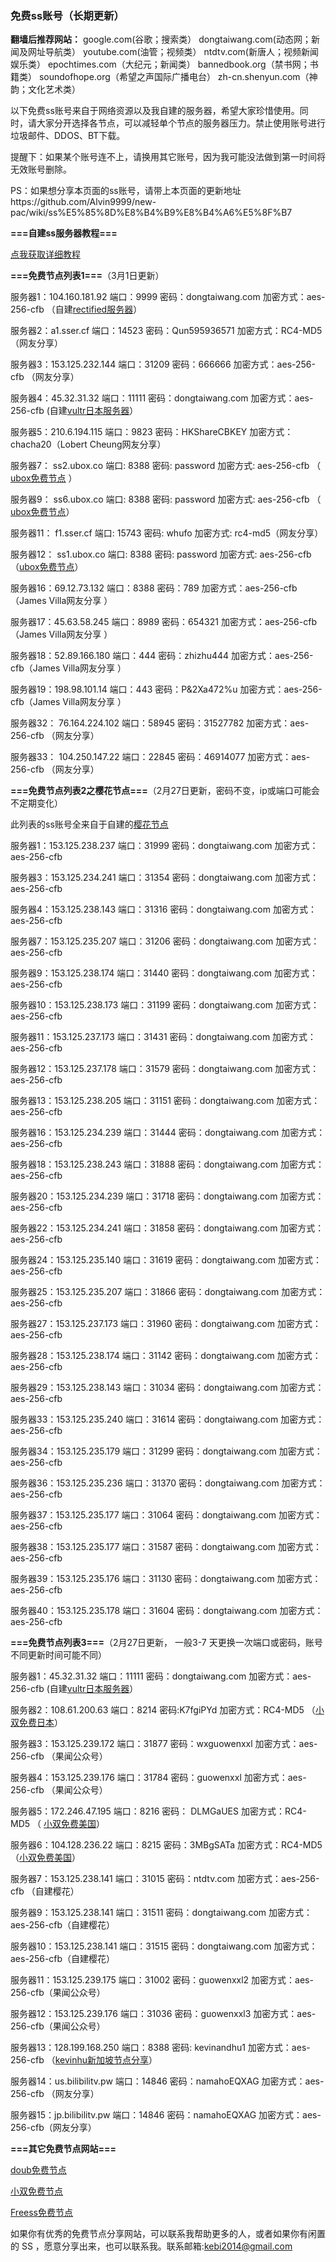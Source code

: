 ### 免费ss账号（长期更新）

**翻墙后推荐网站：** google.com(谷歌；搜索类） dongtaiwang.com(动态网；新闻及网址导航类）  youtube.com(油管；视频类）  ntdtv.com(新唐人；视频新闻娱乐类）    epochtimes.com（大纪元；新闻类）   bannedbook.org（禁书网；书籍类）   soundofhope.org（希望之声国际广播电台）
    zh-cn.shenyun.com（神韵；文化艺术类）

以下免费ss账号来自于网络资源以及我自建的服务器，希望大家珍惜使用。同时，请大家分开选择各节点，可以减轻单个节点的服务器压力。禁止使用账号进行垃圾邮件、DDOS、BT下载。

提醒下：如果某个账号连不上，请换用其它账号，因为我可能没法做到第一时间将无效账号删除。

PS：如果想分享本页面的ss账号，请带上本页面的更新地址https://github.com/Alvin9999/new-pac/wiki/ss%E5%85%8D%E8%B4%B9%E8%B4%A6%E5%8F%B7

**===自建ss服务器教程===**

[点我获取详细教程](https://github.com/Alvin9999/new-pac/wiki/%E8%87%AA%E5%BB%BAss%E6%9C%8D%E5%8A%A1%E5%99%A8%E6%95%99%E7%A8%8B)


**===免费节点列表1===**（3月1日更新）

服务器1：104.160.181.92 端口：9999 密码：dongtaiwang.com 加密方式：aes-256-cfb （自建[rectified服务器](rectified.net)）

服务器2：a1.sser.cf 端口：14523 密码：Qun595936571 加密方式：RC4-MD5  （网友分享）

服务器3：153.125.232.144  端口：31209  密码：666666 加密方式：aes-256-cfb （网友分享）

服务器4：45.32.31.32   端口：11111 密码：dongtaiwang.com 加密方式：aes-256-cfb (自建[vultr日本服务器](http://www.vultr.com/?ref=7052665-3B)）

服务器5：210.6.194.115 端口：9823 密码：HKShareCBKEY 加密方式：chacha20（Lobert Cheung网友分享）

服务器7： ss2.ubox.co 端口: 8388 密码: password 加密方式: aes-256-cfb （ [ubox免费节点](https://www.ubox.co/) ）

服务器9： ss6.ubox.co 端口: 8388 密码: password 加密方式: aes-256-cfb （ [ubox免费节点](https://www.ubox.co/)）

服务器11： f1.sser.cf 端口: 15743 密码: whufo  加密方式: rc4-md5（网友分享）

服务器12： ss1.ubox.co  端口: 8388 密码: password 加密方式: aes-256-cfb  （[ubox免费节点](https://www.ubox.co/)）

服务器16：69.12.73.132  端口：8388  密码：789 加密方式：aes-256-cfb（James Villa网友分享 ）

服务器17：45.63.58.245  端口：8989  密码：654321 加密方式：aes-256-cfb（James Villa网友分享 ）

服务器18：52.89.166.180  端口：444  密码：zhizhu444 加密方式：aes-256-cfb（James Villa网友分享 ）

服务器19：198.98.101.14  端口：443  密码：P&2Xa472%u 加密方式：aes-256-cfb（James Villa网友分享 ）

服务器32： 76.164.224.102 端口：58945 密码：31527782 加密方式：aes-256-cfb （网友分享）

服务器33： 104.250.147.22 端口：22845 密码：46914077 加密方式：aes-256-cfb （网友分享）

**===免费节点列表2之樱花节点===**（2月27日更新，密码不变，ip或端口可能会不定期变化）

此列表的ss账号全来自于自建的[樱花节点](https://arukas.io/)

服务器1：153.125.238.237 端口：31999 密码：dongtaiwang.com 加密方式：aes-256-cfb

服务器3：153.125.234.241 端口：31354 密码：dongtaiwang.com 加密方式：aes-256-cfb

服务器4：153.125.238.143 端口：31316 密码：dongtaiwang.com 加密方式：aes-256-cfb

服务器7：153.125.235.207 端口：31206 密码：dongtaiwang.com 加密方式：aes-256-cfb

服务器9：153.125.238.174 端口：31440 密码：dongtaiwang.com 加密方式：aes-256-cfb

服务器10：153.125.238.173 端口：31199 密码：dongtaiwang.com 加密方式：aes-256-cfb

服务器11：153.125.237.173 端口：31431 密码：dongtaiwang.com 加密方式：aes-256-cfb

服务器12：153.125.237.178 端口：31579 密码：dongtaiwang.com 加密方式：aes-256-cfb

服务器13：153.125.238.205 端口：31151 密码：dongtaiwang.com 加密方式：aes-256-cfb

服务器16：153.125.234.239 端口：31444 密码：dongtaiwang.com 加密方式：aes-256-cfb

服务器18：153.125.238.243 端口：31888 密码：dongtaiwang.com 加密方式：aes-256-cfb

服务器20：153.125.234.239 端口：31718 密码：dongtaiwang.com 加密方式：aes-256-cfb

服务器22：153.125.234.241 端口：31858 密码：dongtaiwang.com 加密方式：aes-256-cfb

服务器24：153.125.235.140 端口：31619 密码：dongtaiwang.com 加密方式：aes-256-cfb

服务器25：153.125.235.207 端口：31866 密码：dongtaiwang.com 加密方式：aes-256-cfb

服务器27：153.125.237.173 端口：31960 密码：dongtaiwang.com 加密方式：aes-256-cfb

服务器28：153.125.238.174 端口：31142 密码：dongtaiwang.com 加密方式：aes-256-cfb

服务器29：153.125.238.143 端口：31034 密码：dongtaiwang.com 加密方式：aes-256-cfb

服务器33：153.125.235.240 端口：31614 密码：dongtaiwang.com 加密方式：aes-256-cfb

服务器34：153.125.235.179 端口：31299 密码：dongtaiwang.com 加密方式：aes-256-cfb

服务器36：153.125.235.236 端口：31370 密码：dongtaiwang.com 加密方式：aes-256-cfb

服务器37：153.125.235.177 端口：31064 密码：dongtaiwang.com 加密方式：aes-256-cfb

服务器38：153.125.235.177 端口：31587 密码：dongtaiwang.com 加密方式：aes-256-cfb

服务器39：153.125.235.176 端口：31130 密码：dongtaiwang.com 加密方式：aes-256-cfb

服务器40：153.125.235.178 端口：31604 密码：dongtaiwang.com 加密方式：aes-256-cfb

**===免费节点列表3===**（2月27日更新， 一般3-7 天更换一次端口或密码，账号不同更新时间可能不同）

服务器1：45.32.31.32   端口：11111 密码：dongtaiwang.com 加密方式：aes-256-cfb (自建[vultr日本服务器](http://www.vultr.com/?ref=7052665-3B)）

服务器2：108.61.200.63  端口：8214 密码:K7fgiPYd 加密方式：RC4-MD5  （[小双免费日本](https://xsjs.yhyhd.org/free-ss)）

服务器3：153.125.239.172  端口：31877 密码：wxguowenxxl 加密方式：aes-256-cfb （果闻公众号）

服务器4：153.125.239.176  端口：31784 密码：guowenxxl 加密方式：aes-256-cfb （果闻公众号）

服务器5：172.246.47.195  端口：8216 密码： DLMGaUES 加密方式：RC4-MD5  （ [小双免费美国](https://xsjs.yhyhd.org/free-ss)）

服务器6：104.128.236.22  端口：8215 密码：3MBgSATa 加密方式：RC4-MD5  （[小双免费美国](https://xsjs.yhyhd.org/free-ss)）

服务器7：153.125.238.141 端口：31015 密码：ntdtv.com 加密方式：aes-256-cfb （自建樱花）

服务器9：153.125.238.141 端口：31511 密码：dongtaiwang.com 加密方式：aes-256-cfb（自建樱花）

服务器10：153.125.238.141 端口：31515 密码：dongtaiwang.com 加密方式：aes-256-cfb（自建樱花）

服务器11：153.125.239.175 端口：31002 密码：guowenxxl2 加密方式：aes-256-cfb（果闻公众号）

服务器12：153.125.239.176 端口：31036 密码：guowenxxl3 加密方式：aes-256-cfb（果闻公众号）

服务器13：128.199.168.250 端口：8388  密码: kevinandhu1  加密方式：aes-256-cfb （[kevinhu新加坡节点分享](http://www.kevinandhu.com/)）

服务器14：us.bilibilitv.pw  端口：14846  密码：namahoEQXAG  加密方式：aes-256-cfb （网友分享）

服务器15：jp.bilibilitv.pw  端口：14846  密码：namahoEQXAG  加密方式：aes-256-cfb（网友分享）

**===其它免费节点网站===**

[doub免费节点](https://doub.io/sszhfx/)

[小双免费节点](https://xsjs.yhyhd.org/free-ss)

[Freess免费节点](http://freess.co/)


如果你有优秀的免费节点分享网站，可以联系我帮助更多的人，或者如果你有闲置的 SS ，愿意分享出来，也可以联系我。联系邮箱:kebi2014@gmail.com 